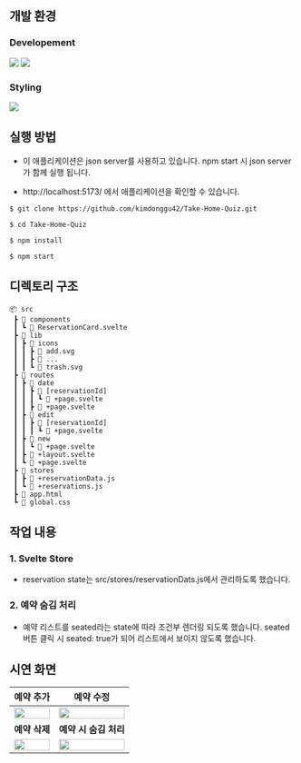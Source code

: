 ## 개발 환경

### Developement

<img src="https://img.shields.io/badge/JavaScript-F7DF1E?style=for-the-badge&logo=JavaScript&logoColor=white"/> <img src="https://img.shields.io/badge/SvelteKit-FF3E00?style=for-the-badge&logo=Svelte&logoColor=white"/>

### Styling

<img src="https://img.shields.io/badge/TailwindCSS-06B6D4?style=for-the-badge&logo=TailwindCSS&logoColor=white"/>

## 실행 방법

- 이 애플리케이션은 json server를 사용하고 있습니다. npm start 시 json server가 함께 실행 됩니다.

- http://localhost:5173/ 에서 애플리케이션을 확인할 수 있습니다.

```
$ git clone https://github.com/kimdonggu42/Take-Home-Quiz.git

$ cd Take-Home-Quiz

$ npm install

$ npm start
```

## 디렉토리 구조

```
📦 src
 ┣ 📂 components
 ┃ ┗ 📜 ReservationCard.svelte
 ┣ 📂 lib
 ┃ ┣ 📂 icons
 ┃ ┃ ┣ 📜 add.svg
 ┃ ┃ ┣ 📜 ...
 ┃ ┃ ┗ 📜 trash.svg
 ┣ 📂 routes
 ┃ ┣ 📂 date
 ┃ ┃ ┣ 📂 [reservationId]
 ┃ ┃ ┃ ┗ 📜 +page.svelte
 ┃ ┃ ┣ 📜 +page.svelte
 ┃ ┣ 📂 edit
 ┃ ┃ ┣ 📂 [reservationId]
 ┃ ┃ ┃ ┗ 📜 +page.svelte
 ┃ ┣ 📂 new
 ┃ ┃ ┗ 📜 +page.svelte
 ┃ ┣ 📜 +layout.svelte
 ┃ ┗ 📜 +page.svelte
 ┣ 📂 stores
 ┃ ┣ 📜 +reservationData.js
 ┃ ┗ 📜 +reservations.js
 ┣ 📜 app.html
 ┗ 📜 global.css
```

## 작업 내용

### 1. Svelte Store

- reservation state는 src/stores/reservationDats.js에서 관리하도록 했습니다.

### 2. 예약 숨김 처리

- 예약 리스트를 seated라는 state에 따라 조건부 렌더링 되도록 했습니다. seated 버튼 클릭 시 seated: true가 되어 리스트에서 보이지 않도록 했습니다.

## 시연 화면

|                                                     **예약 추가**                                                     |                                                     **예약 수정**                                                     |
| :-------------------------------------------------------------------------------------------------------------------: | :-------------------------------------------------------------------------------------------------------------------: |
| <img width="100%" src="https://github.com/kimdonggu42/saveme/assets/115632555/eeca86ed-ad56-4b35-b207-663967270873"/> | <img width="100%" src="https://github.com/kimdonggu42/saveme/assets/115632555/13b6c7e7-26fc-417f-9854-cda1b03d402c"/> |
|                                                     **예약 삭제**                                                     |                                                 **예약 시 숨김 처리**                                                 |
| <img width="100%" src="https://github.com/kimdonggu42/saveme/assets/115632555/be1c0d06-bc67-4e09-b0e5-311dc587e4e6"/> | <img width="100%" src="https://github.com/kimdonggu42/saveme/assets/115632555/2755f822-e0e7-43d7-80c9-5d870ea5c8e3"/> |
